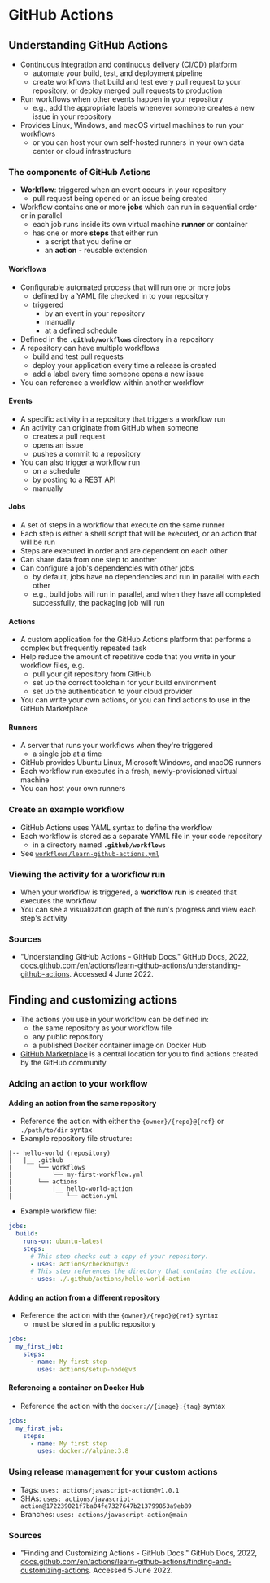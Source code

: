 # GitHub Actions

## Understanding GitHub Actions

- Continuous integration and continuous delivery (CI/CD) platform
  - automate your build, test, and deployment pipeline
  - create workflows that build and test every pull request to your repository, or deploy merged pull requests to production
- Run workflows when other events happen in your repository
  - e.g., add the appropriate labels whenever someone creates a new issue in your repository
- Provides Linux, Windows, and macOS virtual machines to run your workflows
  - or you can host your own self-hosted runners in your own data center or cloud infrastructure

### The components of GitHub Actions

- **Workflow**: triggered when an event occurs in your repository
  - pull request being opened or an issue being created
- Workflow contains one or more **jobs** which can run in sequential order or in parallel
  - each job runs inside its own virtual machine **runner** or container
  - has one or more **steps** that either run
    - a script that you define or
    - an **action** - reusable extension

#### Workflows

- Configurable automated process that will run one or more jobs
  - defined by a YAML file checked in to your repository
  - triggered
    - by an event in your repository
    - manually
    - at a defined schedule
- Defined in the **`.github/workflows`** directory in a repository
- A repository can have multiple workflows
  - build and test pull requests
  - deploy your application every time a release is created
  - add a label every time someone opens a new issue
- You can reference a workflow within another workflow

#### Events

- A specific activity in a repository that triggers a workflow run
- An activity can originate from GitHub when someone
  - creates a pull request
  - opens an issue
  - pushes a commit to a repository
- You can also trigger a workflow run
  - on a schedule
  - by posting to a REST API
  - manually

#### Jobs

- A set of steps in a workflow that execute on the same runner
- Each step is either a shell script that will be executed, or an action that will be run
- Steps are executed in order and are dependent on each other
- Can share data from one step to another
- Can configure a job's dependencies with other jobs
  - by default, jobs have no dependencies and run in parallel with each other
  - e.g., build jobs will run in parallel, and when they have all completed successfully, the packaging job will run

#### Actions

- A custom application for the GitHub Actions platform that performs a complex but frequently repeated task
- Help reduce the amount of repetitive code that you write in your workflow files, e.g.
  - pull your git repository from GitHub
  - set up the correct toolchain for your build environment
  - set up the authentication to your cloud provider
- You can write your own actions, or you can find actions to use in the GitHub Marketplace

#### Runners

- A server that runs your workflows when they're triggered
  - a single job at a time
- GitHub provides Ubuntu Linux, Microsoft Windows, and macOS runners
- Each workflow run executes in a fresh, newly-provisioned virtual machine
- You can host your own runners

### Create an example workflow

- GitHub Actions uses YAML syntax to define the workflow
- Each workflow is stored as a separate YAML file in your code repository
  - in a directory named **`.github/workflows`**
- See [`workflows/learn-github-actions.yml`](workflows/learn-github-actions.yml)

### Viewing the activity for a workflow run

- When your workflow is triggered, a **workflow run** is created that executes the workflow
- You can see a visualization graph of the run's progress and view each step's activity

### Sources

- "Understanding GitHub Actions - GitHub Docs." GitHub Docs, 2022, [docs.github.com/en/actions/learn-github-actions/understanding-github-actions](https://docs.github.com/en/actions/learn-github-actions/understanding-github-actions). Accessed 4 June 2022.

## Finding and customizing actions

- The actions you use in your workflow can be defined in:
  - the same repository as your workflow file
  - any public repository
  - a published Docker container image on Docker Hub
- [GitHub Marketplace](https://github.com/marketplace/actions/) is a central location for you to find actions created by the GitHub community

### Adding an action to your workflow

#### Adding an action from the same repository

- Reference the action with either the ‌`{owner}/{repo}@{ref}` or `./path/to/dir` syntax
- Example repository file structure:

```text
|-- hello-world (repository)
|   |__ .github
|       └── workflows
|           └── my-first-workflow.yml
|       └── actions
|           |__ hello-world-action
|               └── action.yml
```

- Example workflow file:

```yml
jobs:
  build:
    runs-on: ubuntu-latest
    steps:
      # This step checks out a copy of your repository.
      - uses: actions/checkout@v3
      # This step references the directory that contains the action.
      - uses: ./.github/actions/hello-world-action
```

#### Adding an action from a different repository

- Reference the action with the `{owner}/{repo}@{ref}` syntax
  - must be stored in a public repository

```yml
jobs:
  my_first_job:
    steps:
      - name: My first step
        uses: actions/setup-node@v3
```

#### Referencing a container on Docker Hub

- Reference the action with the `docker://{image}:{tag}` syntax

```yml
jobs:
  my_first_job:
    steps:
      - name: My first step
        uses: docker://alpine:3.8
```

### Using release management for your custom actions

- Tags: `uses: actions/javascript-action@v1.0.1`
- SHAs: `uses: actions/javascript-action@172239021f7ba04fe7327647b213799853a9eb89`
- Branches: `uses: actions/javascript-action@main`

### Sources

- "Finding and Customizing Actions - GitHub Docs." GitHub Docs, 2022, [docs.github.com/en/actions/learn-github-actions/finding-and-customizing-actions](https://docs.github.com/en/actions/learn-github-actions/finding-and-customizing-actions). Accessed 5 June 2022.
